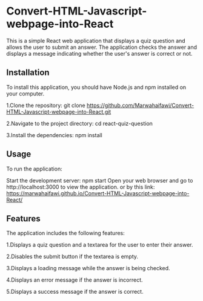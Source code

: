 # Convert-HTML-Javascript-webpage-into-React
This is a simple React web application that displays a quiz question and allows the user to submit an answer. The application checks the answer and displays a message indicating whether the user's answer is correct or not.
## Installation

To install this application, you should have Node.js and npm installed on your computer.

1.Clone the repository: git clone https://github.com/Marwahaifawi/Convert-HTML-Javascript-webpage-into-React.git

2.Navigate to the project directory: cd react-quiz-question

3.Install the dependencies: npm install
## Usage

To run the application:

Start the development server: npm start
Open your web browser and go to http://localhost:3000 to view the application.
or 
by this link: https://marwahaifawi.github.io/Convert-HTML-Javascript-webpage-into-React/

## Features

The application includes the following features:

1.Displays a quiz question and a textarea for the user to enter their answer.

2.Disables the submit button if the textarea is empty.

3.Displays a loading message while the answer is being checked.

4.Displays an error message if the answer is incorrect.

5.Displays a success message if the answer is correct.
